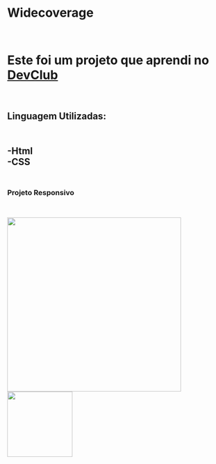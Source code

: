 # Widecoverage
<br>
<h1>Este foi um projeto que aprendi no <a href="https://rodolfomori.com.br/devclub/">DevClub</a></h1>
<br>
<h2>Linguagem Utilizadas:<h2/>
<br>
  -Html
  <br>
  -CSS
  <br>
  <br>
  <h3> Projeto Responsivo </h3>
  <br>
  
<img src="https://github.com/ElderLopes/desafio1/blob/master/image/Silver%2024%E2%80%91inch%20iMac%20Mockup.png" width= 400px /><img src="https://github.com/ElderLopes/desafio1/blob/master/image/Pixel%207%20Pro%20Mockup.png" width= 150px/>
  <br>
